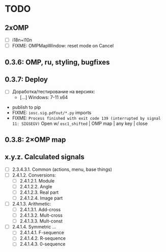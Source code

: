 # TODO

## 2xOMP
- [ ] i18n+l10n
- [ ] FIXME: OMPMapWindow: reset mode on Cancel

## 0.3.6: OMP, ru, styling, bugfixes

## 0.3.7: Deploy
- [ ] Доработка/тестирование на версиях:
  + [&hellip;] Windows: 7-11 x64
- publish to pip
- FIXME: `iosc.sig.pdfout/*.py` imports
- FIXME: `Process finished with exit code 139 (interrupted by signal 11: SIGSEGV)`
   Open w/ `osc1_shifted` | OMP map | any key | close

## 0.3.8: 2&times;OMP map

## x.y.z. Calculated signals
- [ ] 2.3.4.3.1. Common (actions, menu, base things)
- [ ] 2.4.1.2. Conversions:
  + [ ] 2.4.1.2.1. Module
  + [ ] 2.4.1.2.2. Angle
  + [ ] 2.4.1.2.3. Real part
  + [ ] 2.4.1.2.4. Image part
- [ ] 2.4.1.3. Arithmetic:
  + [ ] 2.4.1.3.1. Add-cross
  + [ ] 2.4.1.3.2. Mult-cross
  + [ ] 2.4.1.3.3. Mult-const
- [ ] 2.4.1.4. Symmetric &hellip;
  - [ ] 2.4.1.4.1. F-sequence
  - [ ] 2.4.1.4.2. R-sequence
  - [ ] 2.4.1.4.3. 0-sequence
